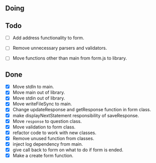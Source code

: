 ## Doing


## Todo

- [ ] Add address functionality to form.
- [ ] Remove unnecessary parsers and validators. 
- [ ] Move functions other than main from form.js to library.


## Done

- [x] Move stdIn to main.
- [x] Move main out of library.
- [x] Move stdin out of library.
- [x] Move writeFileSync to main.
- [x] Change updateResponse and getResponse function in form class.
- [x] make displayNextStatement responsibility of saveResponse.
- [x] Move `response` to question class.
- [x] Move validation to form class.
- [x] refactor code to work with new classes.
- [x] Remove unused function from classes.
- [x] inject log dependency from main.
- [x] give call back to form on what to do if form is ended.
- [x] Make a create form function.
